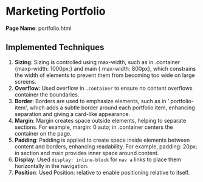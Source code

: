 # Marketing Portfolio

**Page Name**: portfolio.html

## Implemented Techniques

1. **Sizing**: Sizing is controlled using max-width, such as in .container {maxp-width: 1000px;} and main { max-width: 800px}, which constrains the width of elements to prevent them from becoming too wide on large screens.
2. **Overflow**: Used overflow in `.container` to ensure no content overflows container the boundaries.
3. **Border**: Borders are used to emphasize elements, such as in '.portfolio-item', which adds a subtle border around each portfolio item, enhancing separation and giving a card-like appearance.
4. **Margin**: Margin creates space outside elements, helping to separate sections. For example, margin: 0 auto; in .container centers the container on the page. 
5. **Padding**: Padding is applied to create space inside elements between content and borders, enhancing readability. For example, padding: 20px; in section and main provides inner space around content.
6. **Display**: Used `display: inline-block` for `nav a` links to place them horizontally in the navigation. 
7. **Position**: Used Position: relative to enable positioning relative to itself. 
